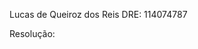Lucas de Queiroz dos Reis
DRE: 114074787

<!-- Enunciado:
A entrega do programa será através do Google
Classroom e consiste da devolução de todos os arquivos referentes ao código-fonte, um
Makefile e um arquivo README que documente a utilização do programa. Todos os
arquivos serão avaliados.
O programa deverá apresentar estatísticas referentes ao avanço da COVID-19 no Brasil e
nos estados individualmente. Para isso, um menu contendo as seguintes opções deve ser
disponibilizado:

1. Exibição da evolução em porcentagem do número de óbitos no Brasil, e nos
estados individualmente, usando a estratégia de média móvel dos últimos N dias
(assumir que o programa tem acesso a dados referentes ao número de óbitos
diários por estado por um intervalo maior que N). A porcentagem é calculada em
comparação ao valor da média móvel obtido no dia anterior;

2. Exibição de forma agrupada dos estados em alta, estabilidade e baixa segundo a
porcentagem calculada no item 1 (arbitrar limiares de definição, por exemplo,
estados acima de 15% são considerados em alta, abaixo de -15% em baixa e,
caso contrário, estabilidade);

3. Repetir a mesmo dado do item 2, se em alta, baixa ou estabilidade, para o Brasil;

4. Exibição do estado com maior alta e maior baixa segundo a porcentagem
calculada no item 1;

5. Exibir os dados acumulados de número de óbitos (soma desde o início do período
de observação) no Brasil e nos estados individualmente.
O programa deve prever a implementação de uma classe Nacional e Estadual, na qual
a classe Nacional é composta por M objetos da classe Estadual. Cada objeto da classe
Estadual deve representar um estado brasileiro e, como tal, deve gerenciar os seus
dados individuais. Note que os dados da série histórica podem ser arbitrários, ou seja, não
necessariamente precisam representar a realidade. Os dados da série podem ser
inicializados junto com os objetos de cada estado, sem necessidade de inserção ou
remoção de dados diários através de opção do menu.

Dica: Verifiquem a possibilidade do uso da classe vector para armazenamento dos
objetos da classe Estadual e para armazenamento dos dados da série histórica pelos
estados. -->

Resolução: